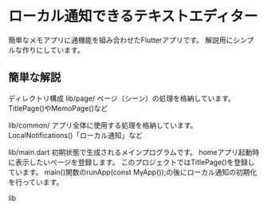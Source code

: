 # ローカル通知できるテキストエディター

簡単なメモアプリに通機能を組み合わせたFlutterアプリです。
解説用にシンプルな作りにしています。

## 簡単な解説

ディレクトリ構成
lib/page/
ページ（シーン）の処理を格納しています。
TitlePage()やMemoPage()など

lib/common/
アプリ全体に使用する処理を格納しています。
LocalNotifications()「ローカル通知」など

lib/main.dart
初期状態で生成されるメインプログラムです。
homeアプリ起動時に表示したいページを登録します。
このプロジェクトではTitlePage()を登録しています。
main()関数のrunApp(const MyApp());の後にローカル通知の初期化を行っています。

lib

